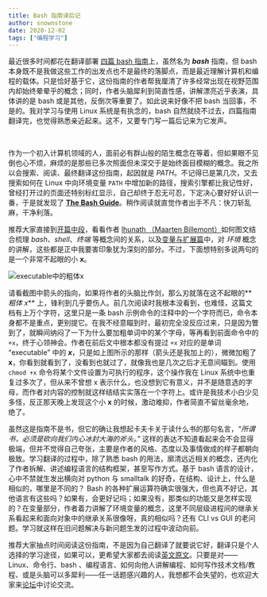 ```yaml
---
title: Bash 指南译后记
author: snownstone
date: 2020-12-02
tags: ["编程学习"]
---
```


最近很多时间都花在翻译部署 [四篇 bash 指南](https://4bashguide.codelab.club/)上，虽然名为 **_bash_** 指南，但 bash 本身既不是我做这些工作的出发点也不是最终的落脚点，而是最近理解计算机和编程的载体。只是恰好基于它，这份指南的作者帮我厘清了许多经常出现在视野范围内却始终晕晕乎的概念；同时，作者头脑犀利到简直性感，讲解漂亮近乎表演，具体讲的是 bash 或是其他，反倒次等重要了。如此说来好像不把 bash 当回事，不是的。我对学习与使用 Linux 系统是有执念的，bash 自然就绕不过去，四篇指南翻译完，也觉得熟悉亲近起来。这不，又要专门写一篇后记来为它发声。

<!--truncate-->

<br/>

作为一个初入计算机领域的人，面前必有群山般的陌生概念在等着，但如果眼不见倒也心不烦，麻烦的是那些已多次照面但未深交于是始终面目模糊的概念。我之所以会搜索、阅读、最终翻译这份指南，起因就是 _PATH_。不记得已是第几次，又去搜索如何在 Linux 中向环境变量 `PATH` 中增加新的路径，搜索引擎都比我记性好，曾经打开过的页面还特别标红显示，自己却终于忍无可忍，下定决心要好好认识一番，于是就发现了 [**The Bash Guide**](https://guide.bash.academy/)。稍作阅读就直觉作者出手不凡：快刀斩乱麻，干净利落。

推荐大家直接到[开篇中段](https://4bashguide.codelab.club/inception/?=%E8%BF%99%E9%87%8C%E5%88%B0%E5%BA%95%E6%98%AF%E6%80%8E%E4%B9%88%E4%B8%80%E5%9B%9E%E4%BA%8B%EF%BC%9F%E6%96%87%E6%9C%AC%EF%BC%8C%E7%BB%88%E7%AB%AF%EF%BC%8Cbash%EF%BC%8C%E7%A8%8B%E5%BA%8F%EF%BC%8C%E8%BE%93%E5%85%A5%EF%BC%8C%E8%BE%93%E5%87%BA%EF%BC%81#h2.2)，看看作者 [lhunath （Maarten Billemont）](href="https://www.lhunath.com)如何图文结合梳理 _bash_、_shell_、_终端_ 等概念间的关系，以及[变量与扩展篇](https://4bashguide.codelab.club/expansions/#toc10)中，对 _环境_ 概念的讲解，这些都是正中我要害印象犹为深刻的部分。不过，下面想特别多说两句的是一个非常不起眼的小 **x**。

![executable中的粗体x](/img/sharpx.png)

请看截图中箭头的指向，如果将作者的头脑比作剑，那么刃就落在这不起眼的**_粗体 x_** 上，锋利到几乎要伤人。前几次阅读时我根本没看到，也难怪，这篇文档有上万个字符，这里只是一条 bash 示例命令的注释中的一个字符而已，命令本身都不是重点，更别提它。在我不经意瞄到时，最初完全没反应过来，只是因为瞥到了，就瞬间纳闷了一下为什么要加粗单词中的某个字母，等再看到前面命令中的 `+x`，终于心领神会。作者在前后文中根本都没有提过 `+x` 对应的是单词 “executable” 中的 _**x**_，只是如上图所示的那样（箭头还是我加上的），微微加粗了 **x**，你看到就看到了，没看到也就过了，就像我也是几次之后才无意间瞄到。使用 `chmod +x` 命令将某个文件设置为可执行的程序，这个操作我在 Linux 系统中也重复过多次了，但从来不曾想 x 表示什么，也没想到它有意义，并不是随意选的字母，而作者对内容的控制就这样结结实实落在一个字符上。或许是我技术小白少见多怪，反正那天晚上发现这个小 **x** 的时候，激动难抑，作者简直不留丝毫余地，绝了。

虽然这是指南不是书，但它的确让我想起卡夫卡关于读什么书的那句名言，_“所谓书，必须是砍向我们内心冰封大海的斧头。”_ 这样的表达不知道看起来会不会显得极端，但并不觉得自己夸张，主要是作者的风格、态度以及事情做成的样子都朝向极致。学习翻译的过程中，除了熟悉 bash 的用法，廓清远近相关的概念，还内化了作者拆解、讲述编程语言的结构框架，甚至写作方式。基于 bash 语言的设计，心中不禁就生发出横向对 python 与 smalltalk 的好奇，在结构、设计上，什么是相似的，哪里是不同的？ Bash 的各种扩展运算符确实很强大，但也真不好记，其他语言有这些吗？如果有，会更好记吗；如果没有，那类似的功能又是怎样实现的？在变量部分，作者着力讲解了环境变量的概念，这里不同层级进程间的继承关系看起来和面向对象中的继承关系很像呀，真的相似吗？还有 CLI vs GUI 的老问题。学习就这样在旧问题解决与新问题生发的过程中波动向前。

推荐大家抽点时间阅读这份指南，不是因为自己翻译了就要说它好，翻译只是个人选择的学习途径，如果可以，更希望大家都去阅读[英文原文](https://guide.bash.academy/)。只要是对—— Linux、命令行、bash 、编程语言、如何向他人讲解编程、如何写作技术文档/教程、或是头脑可以多犀利——任一话题感兴趣的人，我想都不会失望的，也欢迎大家来[论坛](https://discuss.codelab.club/)中讨论交流。
